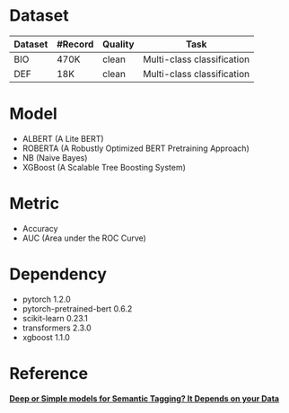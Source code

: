 # Dataset

| Dataset | #Record | Quality | Task                      |
|---------|---------|---------|---------------------------|
| BIO     | 470K    | clean   | Multi-class classification|
| DEF     | 18K     | clean   | Multi-class classification|

# Model
- ALBERT (A Lite BERT)
- ROBERTA (A Robustly Optimized BERT Pretraining Approach)
- NB (Naive Bayes)
- XGBoost (A Scalable Tree Boosting System) 

# Metric
- Accuracy
- AUC (Area under the ROC Curve)

# Dependency
- pytorch 1.2.0
- pytorch-pretrained-bert 0.6.2
- scikit-learn 0.23.1
- transformers 2.3.0
- xgboost 1.1.0

# Reference 
**[Deep or Simple models for Semantic Tagging? It Depends on your Data](https://arxiv.org/abs/2007.05651)**
